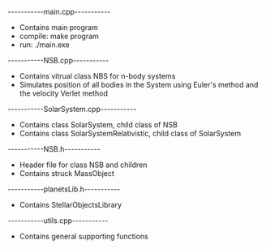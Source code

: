 -----------main.cpp-----------
- Contains main program
- compile: make program
- run: ./main.exe 

-----------NSB.cpp-----------
- Contains vitrual class NBS for n-body systems
- Simulates position of all bodies in the System
	 using Euler's method and the velocity Verlet method

-----------SolarSystem.cpp-----------
- Contains class SolarSystem, child class of NSB 
- Contains class SolarSystemRelativistic, child class of SolarSystem 

-----------NSB.h-----------
- Header file for class NSB and children
- Contains struck MassObject

-----------planetsLib.h-----------
- Contains StellarObjectsLibrary

-----------utils.cpp-----------
- Contains general supporting functions
